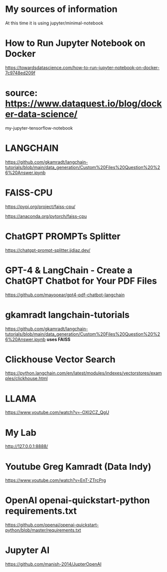 
#  My sources of information


At this time it is using jupyter/minimal-notebook



# How to Run Jupyter Notebook on Docker
https://towardsdatascience.com/how-to-run-jupyter-notebook-on-docker-7c9748ed209f 

# source: https://www.dataquest.io/blog/docker-data-science/
my-jupyter-tensorflow-notebook


# LANGCHAIN
https://github.com/gkamradt/langchain-tutorials/blob/main/data_generation/Custom%20Files%20Question%20%26%20Answer.ipynb

# FAISS-CPU
https://pypi.org/project/faiss-cpu/ 

https://anaconda.org/pytorch/faiss-cpu


# ChatGPT PROMPTs Splitter

https://chatgpt-prompt-splitter.jjdiaz.dev/

# GPT-4 & LangChain - Create a ChatGPT Chatbot for Your PDF Files
https://github.com/mayooear/gpt4-pdf-chatbot-langchain


# 
# gkamradt langchain-tutorials
https://github.com/gkamradt/langchain-tutorials/blob/main/data_generation/Custom%20Files%20Question%20%26%20Answer.ipynb
**uses FAISS**


# Clickhouse Vector Search
https://python.langchain.com/en/latest/modules/indexes/vectorstores/examples/clickhouse.html


# LLAMA
https://www.youtube.com/watch?v=-OXI2CZ_QgU 

# My Lab
http://127.0.0.1:8888/ 


# Youtube Greg Kamradt (Data Indy)
https://www.youtube.com/watch?v=EnT-ZTrcPrg

# OpenAI  openai-quickstart-python requirements.txt
https://github.com/openai/openai-quickstart-python/blob/master/requirements.txt 


# Jupyter AI
https://github.com/manish-2014/JupterOpenAI